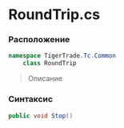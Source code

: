 
# RoundTrip.cs
### Расположение
```csharp
namespace TigerTrade.Tc.Common  
    class RoundTrip
```

> Описание

### Синтаксис
```csharp
public void Stop()
```
